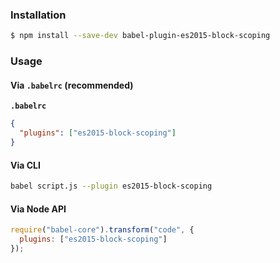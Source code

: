 ### Installation

```sh
$ npm install --save-dev babel-plugin-es2015-block-scoping
```

### Usage

#### Via `.babelrc` (recommended)

**`.babelrc`**

```json
{
  "plugins": ["es2015-block-scoping"]
}
```

#### Via CLI

```sh
babel script.js --plugin es2015-block-scoping
```

#### Via Node API

```js
require("babel-core").transform("code", {
  plugins: ["es2015-block-scoping"]
});
```
